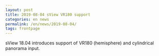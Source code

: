 ```yaml
---
layout: post
title: 2019-08-04 sView VR180 support
categories: en news
permalink: /en/news/2019-08-04/
tags: frontpage
---
```


sView 18.04 introduces support of VR180 (hemisphere) and cylindrical panorama input.
<!--break-->
